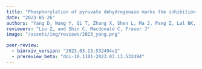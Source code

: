 ```yaml
---
title: "Phosphorylation of pyruvate dehydrogenase marks the inhibition of in vivo neuronal activity"
date: "2023-05-26"
authors: "Yang D, Wang Y, Qi T, Zhang X, Shen L, Ma J, Pang Z, Lal NK, McClatchy DB, Wang K, Xie Y, Polli F, Maximov A, Augustine V, Cline HT, Yates JR III, Ye L"
reviewers: "Liu Z, and Shin C, Macdonald C, Fraser J"
image: "/assets/img/reviews/2023_yang.png"

peer-review:
  - biorxiv_version: "2023.03.13.532494v1"
  - prereview_beta: "doi-10.1101-2023.03.13.532494"
---
```

